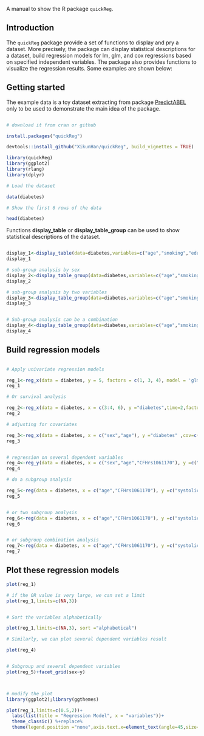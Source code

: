 
A manual to show the R package `quickReg`.

## Introduction
The `quickReg` package provide a set of functions to display and pry a dataset. More precisely, the package can display statistical descriptions for a dataset, build regression models for lm, glm, and cox regressions based on specified independent variables. The package also provides functions to visualize the regression results. Some examples are shown below:


## Getting started
The example data is a toy dataset extracting from package  [PredictABEL](https://link.springer.com/article/10.1007/s10654-011-9567-4) only to be used to demonstrate the main idea of the package.


```r

# download it from cran or github

install.packages("quickReg")

devtools::install_github("XikunHan/quickReg", build_vignettes = TRUE)

library(quickReg)
library(ggplot2)
library(rlang)
library(dplyr)

# Load the dataset

data(diabetes)

# Show the first 6 rows of the data

head(diabetes)

```

Functions **display_table** or **display_table_group** can be used to show statistical descriptions of the dataset.

```r

display_1<-display_table(data=diabetes,variables=c("age","smoking","education"),group="CFHrs2230199")
display_1

# sub-group analysis by sex
display_2<-display_table_group(data=diabetes,variables=c("age","smoking"),group="CFHrs2230199",super_group = "sex")
display_2

# sub-group analysis by two variables
display_3<-display_table_group(data=diabetes,variables=c("age","smoking"),group="CFHrs2230199",super_group = c("sex","education"))
display_3


# Sub-group analysis can be a combination
display_4<-display_table_group(data=diabetes,variables=c("age","smoking"),group="CFHrs2230199",super_group = c("sex","education"),group_combine = TRUE)
display_4


```



## Build regression models

```r

# Apply univariate regression models

reg_1<-reg_x(data = diabetes, y = 5, factors = c(1, 3, 4), model = 'glm')
reg_1

# Or survival analysis

reg_2<-reg_x(data = diabetes, x = c(3:4, 6), y ="diabetes",time=2,factors = c(1, 3, 4), model = 'coxph')
reg_2

# adjusting for covariates

reg_3<-reg_x(data = diabetes, x = c("sex","age"), y ="diabetes" ,cov=c("CFBrs641153","CFHrs2230199"), factors ="sex", model = 'glm',cov_show = TRUE)
reg_3


# regression on several dependent variables
reg_4<-reg_y(data = diabetes, x = c("sex","age","CFHrs1061170"), y =c("systolic","diastolic","BMI") ,cov=c("CFBrs641153","CFHrs2230199"), factors ="sex", model = 'lm')
reg_4

# do a subgroup analysis

reg_5<-reg(data = diabetes, x = c("age","CFHrs1061170"), y =c("systolic","diastolic") ,cov=c("CFBrs641153","CFHrs2230199"), model = 'lm',group="sex")
reg_5


# or two subgroup analysis
reg_6<-reg(data = diabetes, x = c("age","CFHrs1061170"), y =c("systolic","diastolic") ,cov=c("CFBrs641153","CFHrs2230199"), model = 'lm',group=c("sex","smoking"))
reg_6


# or subgroup combination analysis
reg_7<-reg(data = diabetes, x = c("age","CFHrs1061170"), y =c("systolic","diastolic") ,cov=c("CFBrs641153","CFHrs2230199"), model = 'lm',group=c("sex","smoking"),group_combine = TRUE)
reg_7


```




## Plot these regression models


```r
plot(reg_1)

# if the OR value is very large, we can set a limit
plot(reg_1,limits=c(NA,3))


# Sort the variables alphabetically

plot(reg_1,limits=c(NA,3), sort ="alphabetical")

# Similarly, we can plot several dependent variables result

plot(reg_4)


# Subgroup and several dependent variables
plot(reg_5)+facet_grid(sex~y)



# modify the plot 
library(ggplot2);library(ggthemes)

plot(reg_1,limits=c(0.5,2))+
  labs(list(title = "Regression Model", x = "variables"))+
  theme_classic() %+replace% 
  theme(legend.position ="none",axis.text.x=element_text(angle=45,size=rel(1.5)))

```


